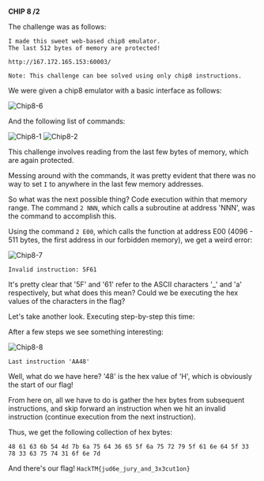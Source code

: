 **CHIP 8 /2**

The challenge was as follows:

```
I made this sweet web-based chip8 emulator.
The last 512 bytes of memory are protected!

http://167.172.165.153:60003/

Note: This challenge can bee solved using only chip8 instructions.
```

We were given a chip8 emulator with a basic interface as follows:

![Chip8-6](https://user-images.githubusercontent.com/54789221/73665319-e6ed4600-46c6-11ea-8a6a-156b287c9f40.png)

And the following list of commands:

![Chip8-1](https://user-images.githubusercontent.com/54789221/73662981-c02d1080-46c2-11ea-95a3-fb88b8fed94b.png)
![Chip8-2](https://user-images.githubusercontent.com/54789221/73662998-c7541e80-46c2-11ea-8300-29ef73757457.png)

This challenge involves reading from the last few bytes of memory, which are again protected.

Messing around with the commands, it was pretty evident that there was no way to set `I` to anywhere in the last few memory addresses.

So what was the next possible thing? Code execution within that memory range. 
The command `2 NNN`, which calls a subroutine at address 'NNN', was the command to accomplish this.

Using the command `2 E00`, which calls the function at address E00 (4096 - 511 bytes, the first address in our forbidden memory), we get a weird error:

![Chip8-7](https://user-images.githubusercontent.com/54789221/73670541-6aab3080-46cf-11ea-938a-ccbe7ca96601.png)

`Invalid instruction: 5F61`

It's pretty clear that '5F' and '61' refer to the ASCII characters '_' and 'a' respectively, but what does this mean? 
Could we be executing the hex values of the characters in the flag?

Let's take another look. Executing step-by-step this time:

After a few steps we see something interesting:

![Chip8-8](https://user-images.githubusercontent.com/54789221/73670950-1e142500-46d0-11ea-997a-16856604b73a.png)

`Last instruction 'AA48'`

Well, what do we have here? '48' is the hex value of 'H', which is obviously the start of our flag!

From here on, all we have to do is gather the hex bytes from subsequent instructions, 
and skip forward an instruction when we hit an invalid instruction (continue execution from the next instruction).

Thus, we get the following collection of hex bytes:
```
48 61 63 6b 54 4d 7b 6a 75 64 36 65 5f 6a 75 72 79 5f 61 6e 64 5f 33 78 33 63 75 74 31 6f 6e 7d
```

And there's our flag! `HackTM{jud6e_jury_and_3x3cut1on}`
